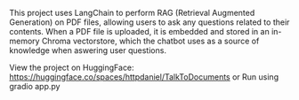 This project uses LangChain to perform RAG (Retrieval Augmented Generation) on PDF files, allowing users to ask any questions related to their contents. When a PDF file is uploaded, it is embedded and stored in an in-memory Chroma vectorstore, which the chatbot uses as a source of knowledge when aswering user questions.

View the project on HuggingFace: https://huggingface.co/spaces/httpdaniel/TalkToDocuments
or
Run using gradio app.py

